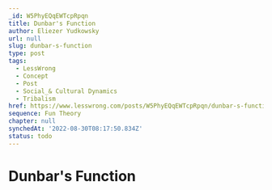 ```yaml
---
_id: W5PhyEQqEWTcpRpqn
title: Dunbar's Function
author: Eliezer Yudkowsky
url: null
slug: dunbar-s-function
type: post
tags:
  - LessWrong
  - Concept
  - Post
  - Social_& Cultural Dynamics
  - Tribalism
href: https://www.lesswrong.com/posts/W5PhyEQqEWTcpRpqn/dunbar-s-function
sequence: Fun Theory
chapter: null
synchedAt: '2022-08-30T08:17:50.834Z'
status: todo
---
```


# Dunbar's Function

